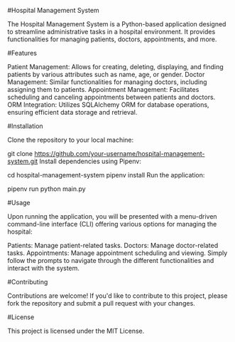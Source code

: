 #Hospital Management System

The Hospital Management System is a Python-based application designed to streamline administrative tasks in a hospital environment. It provides functionalities for managing patients, doctors, appointments, and more.

#Features

Patient Management: Allows for creating, deleting, displaying, and finding patients by various attributes such as name, age, or gender.
Doctor Management: Similar functionalities for managing doctors, including assigning them to patients.
Appointment Management: Facilitates scheduling and canceling appointments between patients and doctors.
ORM Integration: Utilizes SQLAlchemy ORM for database operations, ensuring efficient data storage and retrieval.

#Installation

Clone the repository to your local machine:

git clone https://github.com/your-username/hospital-management-system.git
Install dependencies using Pipenv:

cd hospital-management-system
pipenv install
Run the application:

pipenv run python main.py

#Usage

Upon running the application, you will be presented with a menu-driven command-line interface (CLI) offering various options for managing the hospital:

Patients: Manage patient-related tasks.
Doctors: Manage doctor-related tasks.
Appointments: Manage appointment scheduling and viewing.
Simply follow the prompts to navigate through the different functionalities and interact with the system.

#Contributing

Contributions are welcome! If you'd like to contribute to this project, please fork the repository and submit a pull request with your changes.

#License

This project is licensed under the MIT License.

